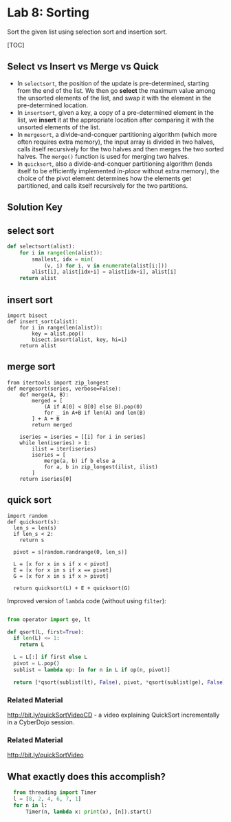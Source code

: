 

# Lab 8: Sorting
Sort the given list using selection sort and insertion sort. 

[TOC]

## Select vs Insert vs Merge vs Quick

- In `selectsort`, the position of the update is pre-determined, starting from the end of the list. We then go **select** the maximum value among the unsorted elements of the list, and swap it with the element in the pre-determined location.
- In `insertsort`, given a key, a copy of a pre-determined element in the list, we  **insert** it at the appropriate location after comparing it with the unsorted elements of the list.
- In `mergesort`, a divide-and-conquer partitioning algorithm (which more often requires extra memory), the input array is divided in two halves, calls itself recursively for the two halves and then merges the two sorted halves. The `merge()` function is used for merging two halves.
- In `quicksort`, also a divide-and-conquer partitioning algorithm (lends itself to be efficiently implemented *in-place* without extra memory), the choice of the pivot element determines how the elements get partitioned, and calls itself recursively for the two partitions. 


## Solution Key 

## select sort

```python
def selectsort(alist):
    for i in range(len(alist)):
        smallest, idx = min(
            (v, i) for i, v in enumerate(alist[i:]))
        alist[i], alist[idx+i] = alist[idx+i], alist[i]
    return alist
```
## insert  sort
```
import bisect
def insert_sort(alist):
    for i in range(len(alist)):
        key = alist.pop() 
        bisect.insort(alist, key, hi=i)
    return alist
```

## merge sort
```
from itertools import zip_longest
def mergesort(series, verbose=False):
    def merge(A, B):
        merged = [
            (A if A[0] < B[0] else B).pop(0)
            for _ in A+B if len(A) and len(B)
        ] + A + B
        return merged

    iseries = iseries = [[i] for i in series]
    while len(iseries) > 1:
        ilist = iter(iseries)
        iseries = [
            merge(a, b) if b else a
            for a, b in zip_longest(ilist, ilist)
        ]
    return iseries[0]
```

## quick sort
```
import random
def quicksort(s):
  len_s = len(s)
  if len_s < 2:
    return s

  pivot = s[random.randrange(0, len_s)]

  L = [x for x in s if x < pivot]
  E = [x for x in s if x == pivot]
  G = [x for x in s if x > pivot]

  return quicksort(L) + E + quicksort(G)

```

Improved version of `lambda` code (without using `filter`):
```python

from operator import ge, lt

def qsort(L, first=True):
  if len(L) <= 1: 
    return L

  L = L[:] if first else L  
  pivot = L.pop()
  sublist = lambda op: [n for n in L if op(n, pivot)]

  return [*qsort(sublist(lt), False), pivot, *qsort(sublist(ge), False)]

```

### Related Material 

http://bit.ly/quickSortVideoCD - a video explaining QuickSort incrementally in a CyberDojo session. 


### Related Material

http://bit.ly/quickSortVideo
 

## What exactly does this accomplish? 


```python 
  from threading import Timer
  l = [8, 2, 4, 6, 7, 1]
  for n in l:
      Timer(n, lambda x: print(x), [n]).start()
```
  